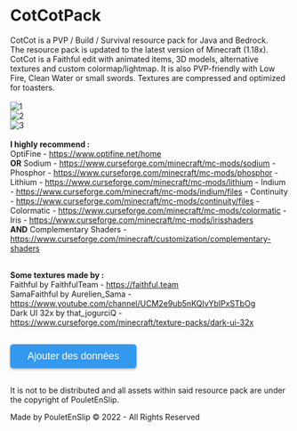 # CotCotPack

CotCot is a PVP / Build / Survival resource pack for Java and Bedrock.<br>
The resource pack is updated to the latest version of Minecraft (1.18x). CotCot is a Faithful edit with animated items, 3D models, alternative textures and custom colormap/lightmap. It is also PVP-friendly with Low Fire, Clean Water or small swords. Textures are compressed and optimized for toasters.<br><br>
![1](https://github.com/PouletEnSlip/Minecraft-Resource-Pack/blob/main/Images/0.png)<br>
![2](https://github.com/PouletEnSlip/Minecraft-Resource-Pack/blob/main/Images/2.png)<br>
![3](https://github.com/PouletEnSlip/Minecraft-Resource-Pack/blob/main/Images/3.png)<br><br>
<b>I highly recommend :</b><br>
OptiFine - https://www.optifine.net/home<br>
<b>OR</b>
	Sodium - https://www.curseforge.com/minecraft/mc-mods/sodium - 
	Phosphor - https://www.curseforge.com/minecraft/mc-mods/phosphor - 
	Lithium - https://www.curseforge.com/minecraft/mc-mods/lithium - 
	Indium - https://www.curseforge.com/minecraft/mc-mods/indium/files - 
	Continuity - https://www.curseforge.com/minecraft/mc-mods/continuity/files - 
	Colormatic - https://www.curseforge.com/minecraft/mc-mods/colormatic - 
	Iris - https://www.curseforge.com/minecraft/mc-mods/irisshaders<br>
<b>AND</b>
Complementary Shaders - https://www.curseforge.com/minecraft/customization/complementary-shaders<br><br>

<b>Some textures made by :</b><br>
Faithful by FaithfulTeam - https://faithful.team<br>
SamaFaithful by Aurelien_Sama - https://www.youtube.com/channel/UCM2e9ub5nKQIvYbIPxSTbOg<br>
Dark UI 32x by that_jogurciQ - https://www.curseforge.com/minecraft/texture-packs/dark-ui-32x<br><br>

<input name="BoutonAjout" type="submit" class="bouton" value="Ajouter des données"><br><br>
<style>.bouton {
	background-color: #39e;
	border: 1px solid #39e;
	border-radius: 5px;
	color: white;
	padding: 10px 30px;
	text-align: center;
	text-decoration: none;
	display: inline-block;
	font-size: 18px;
	box-shadow: 0 2px 4px 0 rgba(0,0,0,0.2), 0 1px 5px 0 rgba(0,0,0,0.19);
	transition-duration: 0.2s;
}

.bouton:hover {
	background-color: white;
	color: #39e;
}</style>

It is not to be distributed and all assets within said
resource pack are under the copyright of PouletEnSlip.<br>

Made by PouletEnSlip © 2022 - All Rights Reserved
